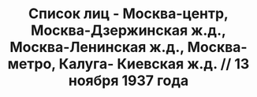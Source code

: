 ---
title: Список лиц - Москва-центр, Москва-Дзержинская ж.д., Москва-Ленинская ж.д.,
  Москва- метро, Калуга- Киевская ж.д. // 13 ноября 1937 года
description: РГАСПИ, ф.17, оп.171, дело 412, лист 263
images:
- /disk/pictures/v04/17-171-412-263.jpg
- /disk/pictures/v04/17-171-412-264.jpg
- /disk/pictures/v04/17-171-412-265.jpg
- /disk/pictures/v04/17-171-412-266.jpg
- /disk/pictures/v04/17-171-412-267.jpg
- /disk/pictures/v04/17-171-412-268.jpg
---